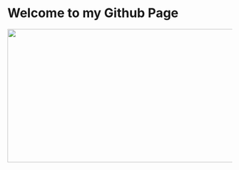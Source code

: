 # Welcome to my Github Page

<img src="https://github.com/GaganChaudhary6378/reame.md/blob/main/github%20gif.gif" align="left" height="300vh" width="800vh">

